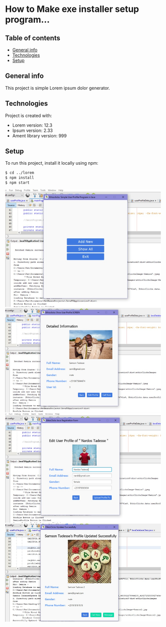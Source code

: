 # How to Make exe installer setup program...
## 
## Table of contents
* [General info](#general-info)
* [Technologies](#technologies)
* [Setup](#setup)

## General info
This project is simple Lorem ipsum dolor generator.
	
## Technologies
Project is created with:
* Lorem version: 12.3
* Ipsum version: 2.33
* Ament library version: 999
	
## Setup
To run this project, install it locally using npm:

```
$ cd ../lorem
$ npm install
$ npm start
```


![User Profile](images/app-starting-ui.jpeg	)
![User Profile](images/user-detail-info.jpeg)
![User Profile](images/edit-ui.jpeg)
![User Profile](images/updated.jpeg)
